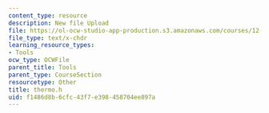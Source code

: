 ```yaml
---
content_type: resource
description: New file Upload
file: https://ol-ocw-studio-app-production.s3.amazonaws.com/courses/12-811-tropical-meteorology-spring-2011/f1486d8b6cfc43f7e398458704ee897a_thermo.h
file_type: text/x-chdr
learning_resource_types:
- Tools
ocw_type: OCWFile
parent_title: Tools
parent_type: CourseSection
resourcetype: Other
title: thermo.h
uid: f1486d8b-6cfc-43f7-e398-458704ee897a
---
```

